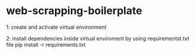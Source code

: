 # web-scrapping-boilerplate

1: create and activate virtual environment

2: install dependencies inside virtual enviroment by using requirementst.txt file
pip install -r requirements.txt
